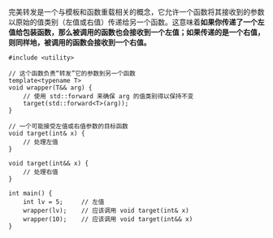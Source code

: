 完美转发是一个与模板和函数重载相关的概念，它允许一个函数将其接收到的参数以原始的值类别（左值或右值）传递给另一个函数。这意味着**如果你传递了一个左值给包装函数，那么被调用的函数也会接收到一个左值；如果传递的是一个右值，则同样地，被调用的函数会接收到一个右值。**



```
#include <utility>

// 这个函数负责“转发”它的参数到另一个函数
template<typename T>
void wrapper(T&& arg) {
    // 使用 std::forward 来确保 arg 的值类别得以保持不变
    target(std::forward<T>(arg));
}

// 一个可能接受左值或右值参数的目标函数
void target(int& x) {
    // 处理左值
}

void target(int&& x) {
    // 处理右值
}

int main() {
    int lv = 5;     // 左值
    wrapper(lv);    // 应该调用 void target(int& x)
    wrapper(10);    // 应该调用 void target(int&& x)
}

```

